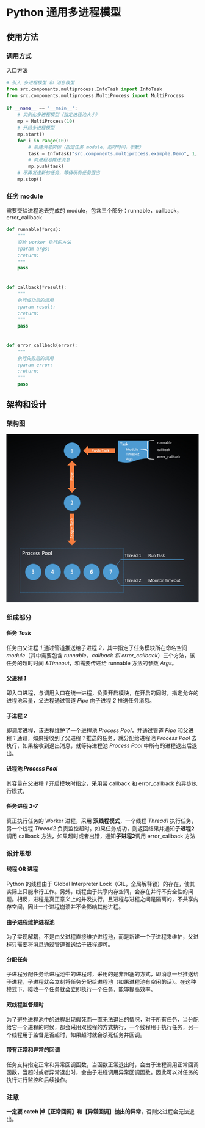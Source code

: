 # Python 通用多进程模型

## 使用方法

### 调用方式

入口方法

```python
# 引入 多进程模型 和 消息模型
from src.components.multiprocess.InfoTask import InfoTask
from src.components.multiprocess.MultiProcess import MultiProcess

if __name__ == '__main__':
    # 实例化多进程模型（指定进程池大小）
    mp = MultiProcess(10)
    # 开启多进程模型
    mp.start()
    for i in range(10):
        # 新建消息实例（指定任务 module，超时时间，参数）
        task = InfoTask("src.components.multiprocess.example.Demo", 1, (i, i))
        # 向进程池推送消息
        mp.push(task)
    # 不再发送新的任务，等待所有任务退出
    mp.stop()
```
### 任务 module
需要交给进程池去完成的 module，包含三个部分：runnable，callback，error_callback

```python
def runnable(*args):
    """
    交给 worker 执行的方法
    :param args:
    :return:
    """
    pass


def callback(*result):
    """
    执行成功后的调用
    :param result:
    :return:
    """
    pass


def error_callback(error):
    """
    执行失败后的调用
    :param error:
    :return:
    """
    pass

```

## 架构和设计

### 架构图

![架构图](asset/structure.png)

### 组成部分

#### 任务 *Task*

任务由父进程 *1* 通过管道推送给子进程 *2*，其中指定了任务模块所在命名空间 *module*（其中需要包含 *runnable，callback 和 error_callback*）三个方法，该任务的超时时间 &*Timeout*，和需要传递给 runnable 方法的参数 *Args*。


#### 父进程 *1*

即入口进程，与调用入口在统一进程，负责开启模块，在开启的同时，指定允许的进程池容量，父进程通过管道 *Pipe* 向子进程 *2* 推送任务消息。

#### 子进程 *2*

即调度进程，该进程维护了一个进程池 *Process Pool*，并通过管道 *Pipe* 和父进程 *1* 通讯，如果接收到了父进程 *1* 推送的任务，就分配给进程池 *Process Pool* 去执行，如果接收到退出消息，就等待进程池 *Process Pool* 中所有的进程退出后退出。

#### 进程池 *Process Pool*

其容量在父进程 *1* 开启模块时指定，采用带 callback 和 error_callback 的异步执行模式。

#### 任务进程 *3-7*

真正执行任务的 Worker 进程，采用 **双线程模式**，一个线程 *Thread1* 执行任务，另一个线程 *Thread2* 负责监控超时。如果任务成功，则返回结果并通知**子进程2**调用 callback 方法，如果超时或者出错，通知**子进程2**调用 error_callback 方法


### 设计思想

#### 线程 OR 进程

Python 的线程由于 Global Interpreter Lock（GIL，全局解释锁）的存在，使其实际上只能串行工作。另外，线程由于共享内存空间，会存在并行不安全性的问题。相反，进程是真正意义上的并发执行，且进程与进程之间是隔离的，不共享内存空间，因此一个进程崩溃并不会影响其他进程。

#### 由子进程维护进程池

为了实现解耦，不是由父进程直接维护进程池，而是新建一个子进程来维护，父进程只需要将消息通过管道推送给子进程即可。


#### 分配任务

子进程分配任务给进程池中的进程时，采用的是非阻塞的方式，即消息一旦推送给子进程，子进程就会立刻将任务分配给进程池（如果进程池有空闲的话）。在这种模式下，接收一个任务就会立即执行一个任务，能够提高效率。

#### 双线程监督超时

为了避免进程池中的进程出现假死而一直无法退出的情况，对于所有任务，当分配给它一个进程的时候，都会采用双线程的方式执行，一个线程用于执行任务，另一个线程用于监督是否超时，如果超时就会杀死任务并回调。

#### 带有正常和异常的回调

任务支持指定正常和异常回调函数，当函数正常退出时，会由子进程调用正常回调函数，当超时或者异常退出时，会由子进程调用异常回调函数。因此可以对任务的执行进行监控和后续操作。

### 注意

**一定要 catch 掉【正常回调】和【异常回调】抛出的异常**，否则父进程会无法退出。

